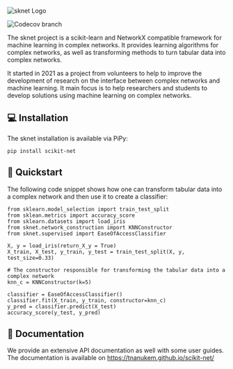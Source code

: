 ![sknet Logo](https://github.com/TNanukem/sknet/blob/develop/docs/source/_static/full_logo.png "sknet Logo")

![Codecov branch](https://img.shields.io/codecov/c/github/tnanukem/sknet/develop?token=PIQ338YNK1)

The sknet project is a scikit-learn and NetworkX compatible framework for machine learning in complex networks. It provides learning algorithms for complex networks, as well as transforming methods to turn tabular data into complex networks.

It started in 2021 as a project from volunteers to help to improve the development of research on the interface between complex networks and machine learning. It main focus
is to help researchers and students to develop solutions using machine learning on complex networks.

## :computer: Installation

The sknet installation is available via PiPy:

    pip install scikit-net

## :high_brightness: Quickstart

The following code snippet shows how one can transform tabular data into a complex network and then use it to create a classifier:

    from sklearn.model_selection import train_test_split
    from sklean.metrics import accuracy_score
    from sklearn.datasets import load_iris
    from sknet.network_construction import KNNConstructor
    from sknet.supervised import EaseOfAccessClassifier

    X, y = load_iris(return_X_y = True)
    X_train, X_test, y_train, y_test = train_test_split(X, y, test_size=0.33)

    # The constructor responsible for transforming the tabular data into a complex network
    knn_c = KNNConstructor(k=5)

    classifier = EaseOfAccessClassifier()
    classifier.fit(X_train, y_train, constructor=knn_c)
    y_pred = classifier.predict(X_test)
    accuracy_score(y_test, y_pred)

## :pencil: Documentation

We provide an extensive API documentation as well with some user guides. The documentation is available on https://tnanukem.github.io/scikit-net/
